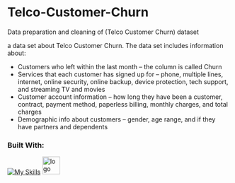# Telco-Customer-Churn
Data preparation and cleaning of (Telco Customer Churn) dataset

a data set about Telco Customer Churn. The data set includes information about:
- Customers who left within the last month – the column is called Churn
- Services that each customer has signed up for – phone, multiple lines, internet, online security, online backup, device protection, tech support, and streaming
TV and movies
- Customer account information – how long they have been a customer, contract,
payment method, paperless billing, monthly charges, and total charges
- Demographic info about customers – gender, age range, and if they have
partners and dependents

### Built With:

[![My Skills](https://skillicons.dev/icons?i=python&theme=light)](https://skillicons.dev) <img width="40" alt="logo" src="https://user-images.githubusercontent.com/98522684/200248160-e3e79aa5-863e-4616-a11e-823866901875.png">

